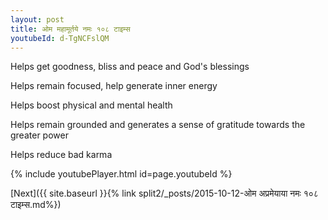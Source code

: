 ```yaml
---
layout: post
title: ओम महामूर्तये नमः १०८ टाइम्स
youtubeId: d-TgNCFslQM
---
```

 
 
Helps get goodness, bliss and peace and God's blessings
 
Helps remain focused, help generate inner energy 
 
Helps boost physical and mental health 
 
Helps remain grounded and generates a sense of gratitude towards the greater power 
 
Helps reduce bad karma
 
 
 
 


{% include youtubePlayer.html id=page.youtubeId %}
 
[Next]({{ site.baseurl }}{% link  split2/_posts/2015-10-12-ओम अप्रमेयाया नमः १०८ टाइम्स.md%})
 
